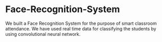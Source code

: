 # Face-Recognition-System
We built a Face Recognition System for the purpose of smart classroom attendance. We have used real time data for classifying the students by using convolutional neural network.
